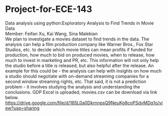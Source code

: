 # Project-for-ECE-143
Data analysis using python:Exploratory Analysis to Find Trends in Movie Data  
Member: Feifan Xu, Kai Wang, Sina Malekian  
We plan to investigate a movies dataset to find trends in the data. The analysis can help a film production company like Warner Bros., Fox Star Studios, etc. to decide which movie titles can mean profits if funded for production, how much to bid on produced movies, when to release, how much to invest in marketing and PR, etc. This information will not only help the studio before a title is released, but also helpful after the release. An example for this could be - the analysis can help with insights on how much a studio should negotiate with on-demand streaming companies for a second window streaming rights, etc. That said, it is not a prediction problem - it involves studying the analysis and understanding the conclusions.
GDP Excel is uploaded, movies.csv can be download via link below. 
https://drive.google.com/file/d/165L0a0DkrnnpsQ9NeuKg8coPSdvMDq1o/view?usp=sharing
